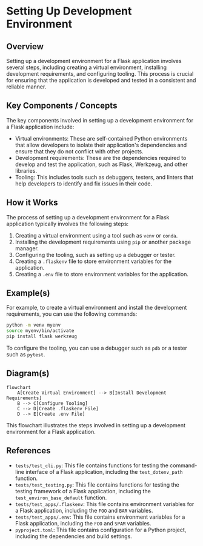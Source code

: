 # Setting Up Development Environment
## Overview
Setting up a development environment for a Flask application involves several steps, including creating a virtual environment, installing development requirements, and configuring tooling. This process is crucial for ensuring that the application is developed and tested in a consistent and reliable manner.

## Key Components / Concepts
The key components involved in setting up a development environment for a Flask application include:
* Virtual environments: These are self-contained Python environments that allow developers to isolate their application's dependencies and ensure that they do not conflict with other projects.
* Development requirements: These are the dependencies required to develop and test the application, such as Flask, Werkzeug, and other libraries.
* Tooling: This includes tools such as debuggers, testers, and linters that help developers to identify and fix issues in their code.

## How it Works
The process of setting up a development environment for a Flask application typically involves the following steps:
1. Creating a virtual environment using a tool such as `venv` or `conda`.
2. Installing the development requirements using `pip` or another package manager.
3. Configuring the tooling, such as setting up a debugger or tester.
4. Creating a `.flaskenv` file to store environment variables for the application.
5. Creating a `.env` file to store environment variables for the application.

## Example(s)
For example, to create a virtual environment and install the development requirements, you can use the following commands:
```bash
python -m venv myenv
source myenv/bin/activate
pip install flask werkzeug
```
To configure the tooling, you can use a debugger such as `pdb` or a tester such as `pytest`.

## Diagram(s)
```mermaid
flowchart
    A[Create Virtual Environment] --> B[Install Development Requirements]
    B --> C[Configure Tooling]
    C --> D[Create .flaskenv File]
    D --> E[Create .env File]
```
This flowchart illustrates the steps involved in setting up a development environment for a Flask application.

## References
* `tests/test_cli.py`: This file contains functions for testing the command-line interface of a Flask application, including the `test_dotenv_path` function.
* `tests/test_testing.py`: This file contains functions for testing the testing framework of a Flask application, including the `test_environ_base_default` function.
* `tests/test_apps/.flaskenv`: This file contains environment variables for a Flask application, including the `FOO` and `BAR` variables.
* `tests/test_apps/.env`: This file contains environment variables for a Flask application, including the `FOO` and `SPAM` variables.
* `pyproject.toml`: This file contains configuration for a Python project, including the dependencies and build settings.